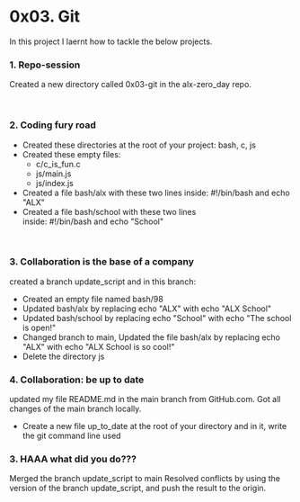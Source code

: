 # 0x03. Git
In this project I laernt how to tackle the below projects.



### 1. Repo-session
Created a new directory called 0x03-git in the alx-zero_day repo.

 
### 2. Coding fury road
* Created these directories at the root of your project: bash, c, js
* Created these empty files:
    * c/c_is_fun.c
    * js/main.js
    * js/index.js
* Created a file bash/alx with these two lines inside: #!/bin/bash and echo "ALX"
* Created a file bash/school with these two lines inside: #!/bin/bash and echo "School"

 
### 3. Collaboration is the base of a company
created a branch update_script and in this branch:
* Created an empty file named bash/98
* Updated bash/alx by replacing echo "ALX" with echo "ALX School"
* Updated bash/school by replacing echo "School" with echo "The school is open!"
* Changed branch to main, Updated the file bash/alx by replacing echo "ALX" with echo "ALX School is so cool!"
* Delete the directory js


### 4. Collaboration: be up to date
updated my file README.md in the main branch from GitHub.com. 
Got all changes of the main branch locally.
* Create a new file up_to_date at the root of your directory and in it, write the git command line used


### 3. HAAA what did you do???
Merged the branch update_script to main
Resolved conflicts by using the version of the branch update_script, and push the result to the origin.

